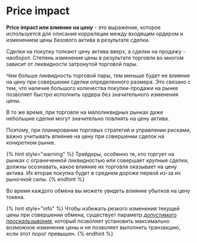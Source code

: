 # Price impact

**Price impact или влияние на цену** - это выражение, которое используется для описания корреляции между входящим ордером и изменением цены базового актива в результате сделки.

Сделки на покупку толкают цену актива вверх, а сделки на продажу - наоборот. Степень изменения цены в результате торговли во многом зависит от ликвидности затронутой торговой пары.&#x20;

Чем больше ликвидность торговой пары, тем меньше будет ее влияние на цену при совершении сделки определенного размера. Это связано с тем, что наличие большого количества покупки-продажи на рынке позволяет быстро исполнить ордера без значительного изменения цены.&#x20;

В то же время, при торговле на малоликвидных рынках даже небольшие сделки могут значительно повлиять на цену актива.&#x20;

Поэтому, при планировании торговых стратегий и управлении рисками, важно учитывать влияние на цену при совершении сделок на конкретном рынке.

{% hint style="warning" %}
Трейдеры, особенно те, кто торгует на рынках с ограниченной ликвидностью или совершает крупные сделки, должны осознавать, какое влияние их торговля оказывает на цену актива. Их вторая покупка будет в среднем дороже первой из-за их рыночной силы.
{% endhint %}

Во время каждого обмена вы можете увидеть влияние убытков на цену токена.

{% hint style="info" %}
Чтобы избежать резкого изменения текущей цены при совершении обмена, существует параметр [_допустимого проскальзывания_](dopustimoe-proskalzyvanie.md), который позволяет установить максимально возможное изменение цены и не позволяет выполнить транзакцию, если этот порог превышен.
{% endhint %}
